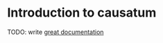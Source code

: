 # Introduction to causatum

TODO: write [great documentation](http://jacobian.org/writing/great-documentation/what-to-write/)
